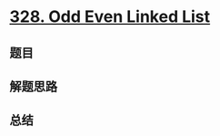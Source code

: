 # [328. Odd Even Linked List](https://leetcode.com/problems/odd-even-linked-list/)

## 题目


## 解题思路


## 总结


